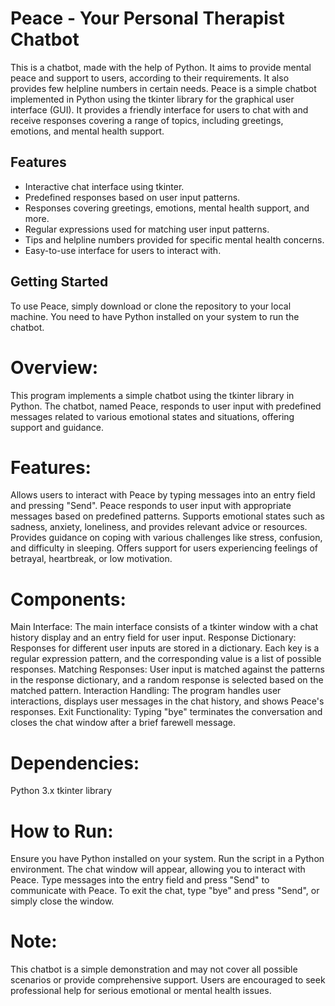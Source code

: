 # Peace - Your Personal Therapist Chatbot

This is a chatbot, made with the help of Python. It aims to provide mental peace and support to users, according to their requirements. It also provides few helpline numbers in certain needs.
Peace is a simple chatbot implemented in Python using the tkinter library for the graphical user interface (GUI). It provides a friendly interface for users to chat with and receive responses covering a range of topics, including greetings, emotions, and mental health support.

## Features

- Interactive chat interface using tkinter.
- Predefined responses based on user input patterns.
- Responses covering greetings, emotions, mental health support, and more.
- Regular expressions used for matching user input patterns.
- Tips and helpline numbers provided for specific mental health concerns.
- Easy-to-use interface for users to interact with.

## Getting Started

To use Peace, simply download or clone the repository to your local machine. You need to have Python installed on your system to run the chatbot.

# Overview:
This program implements a simple chatbot using the tkinter library in Python. The chatbot, named Peace, responds to user input with predefined messages related to various emotional states and situations, offering support and guidance.

# Features:
Allows users to interact with Peace by typing messages into an entry field and pressing "Send".
Peace responds to user input with appropriate messages based on predefined patterns.
Supports emotional states such as sadness, anxiety, loneliness, and provides relevant advice or resources.
Provides guidance on coping with various challenges like stress, confusion, and difficulty in sleeping.
Offers support for users experiencing feelings of betrayal, heartbreak, or low motivation.

# Components:
Main Interface: The main interface consists of a tkinter window with a chat history display and an entry field for user input.
Response Dictionary: Responses for different user inputs are stored in a dictionary. Each key is a regular expression pattern, and the corresponding value is a list of possible responses.
Matching Responses: User input is matched against the patterns in the response dictionary, and a random response is selected based on the matched pattern.
Interaction Handling: The program handles user interactions, displays user messages in the chat history, and shows Peace's responses.
Exit Functionality: Typing "bye" terminates the conversation and closes the chat window after a brief farewell message.

# Dependencies:
Python 3.x
tkinter library

# How to Run:
Ensure you have Python installed on your system.
Run the script in a Python environment.
The chat window will appear, allowing you to interact with Peace.
Type messages into the entry field and press "Send" to communicate with Peace.
To exit the chat, type "bye" and press "Send", or simply close the window.
# Note:
This chatbot is a simple demonstration and may not cover all possible scenarios or provide comprehensive support.
Users are encouraged to seek professional help for serious emotional or mental health issues.
